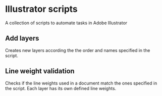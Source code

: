# Illustrator scripts

A collection of scripts to automate tasks in Adobe Illustrator

## Add layers

Creates new layers according the the order and names specified in the script.

## Line weight validation

Checks if the line weights used in a document match the ones specified in the script.
Each layer has its own defined line weights.
